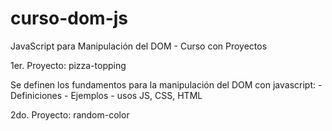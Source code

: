 # curso-dom-js
JavaScript para Manipulación del DOM - Curso con Proyectos 

1er. Proyecto: pizza-topping
  
  Se definen los fundamentos para la manipulación del DOM con javascript:
    - Definiciones
    - Ejemplos
    - usos JS, CSS, HTML

2do. Proyecto: random-color
